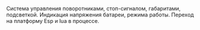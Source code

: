 Система управления поворотниками, стоп-сигналом, габаритами, подсветкой. 
Индикация напряжения батареи, режима работы.
Переход на платформу Esp и lua в процессе.